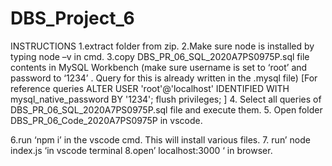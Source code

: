 # DBS_Project_6
INSTRUCTIONS
1.extract folder from zip.
2.Make sure node is installed by typing node –v in cmd.
3.copy  DBS_PR_06_SQL_2020A7PS0975P.sql file contents in MySQL Workbench (make sure username is set to ‘root’ and password to ‘1234’ . Query for this is already written in the .mysql file)
[For reference queries
ALTER USER 'root'@'localhost' IDENTIFIED WITH mysql_native_password BY '1234';
flush privileges;
]
4. Select all queries of DBS_PR_06_SQL_2020A7PS0975P.sql file and execute them. 
5. Open folder DBS_PR_06_Code_2020A7PS0975P  in vscode.
 
6.run ‘npm i’ in the vscode cmd. This will install various files.
7. run’ node index.js ‘in vscode terminal
8.open’ localhost:3000 ‘ in browser.